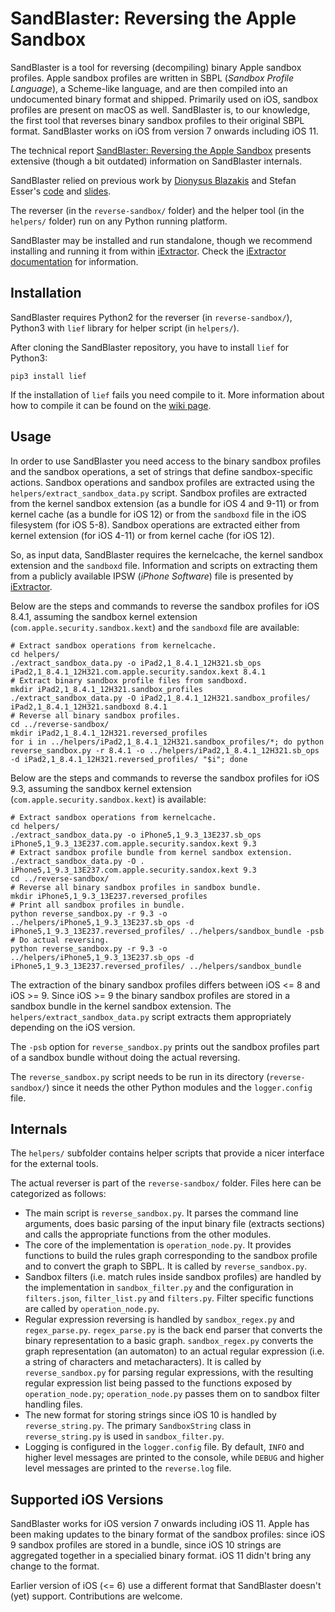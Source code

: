 # SandBlaster: Reversing the Apple Sandbox

SandBlaster is a tool for reversing (decompiling) binary Apple sandbox profiles. Apple sandbox profiles are written in SBPL (*Sandbox Profile Language*), a Scheme-like language, and are then compiled into an undocumented binary format and shipped. Primarily used on iOS, sandbox profiles are present on macOS as well. SandBlaster is, to our knowledge, the first tool that reverses binary sandbox profiles to their original SBPL format. SandBlaster works on iOS from version 7 onwards including iOS 11.

The technical report [SandBlaster: Reversing the Apple Sandbox](https://arxiv.org/abs/1608.04303) presents extensive (though a bit outdated) information on SandBlaster internals.

SandBlaster relied on previous work by [Dionysus Blazakis](https://github.com/dionthegod/XNUSandbox) and Stefan Esser's [code](https://github.com/sektioneins/sandbox_toolkit) and [slides](https://www.slideshare.net/i0n1c/ruxcon-2014-stefan-esser-ios8-containers-sandboxes-and-entitlements).

The reverser (in the `reverse-sandbox/` folder) and the helper tool (in the `helpers/` folder) run on any Python running platform.

SandBlaster may be installed and run standalone, though we recommend installing and running it from within [iExtractor](https://github.com/malus-security/iExtractor). Check the [iExtractor documentation](https://github.com/malus-security/iExtractor/blob/master/README.md) for information.

## Installation

SandBlaster requires Python2 for the reverser (in `reverse-sandbox/`), Python3 with `lief` library for helper script (in `helpers/`).

After cloning the SandBlaster repository, you have to install `lief` for Python3:
```
pip3 install lief
```

If the installation of `lief` fails you need compile to it. More information about how to compile it can be found on the [wiki page](https://lief.quarkslab.com/doc/stable/compilation.html).

## Usage

In order to use SandBlaster you need access to the binary sandbox profiles and the sandbox operations, a set of strings that define sandbox-specific actions. Sandbox operations and sandbox profiles are extracted using the `helpers/extract_sandbox_data.py` script. Sandbox profiles are extracted from the kernel sandbox extension (as a bundle for iOS 4 and 9-11) or from kernel cache (as a bundle for iOS 12) or from the `sandboxd` file in the iOS filesystem (for iOS 5-8). Sandbox operations are extracted either from kernel extension (for iOS 4-11) or from kernel cache (for iOS 12).

So, as input data, SandBlaster requires the kernelcache, the kernel sandbox extension and the `sandboxd` file. Information and scripts on extracting them from a publicly available IPSW (*iPhone Software*) file is presented by [iExtractor](https://github.com/malus-security/iExtractor).

Below are the steps and commands to reverse the sandbox profiles for iOS 8.4.1, assuming the sandbox kernel extension (`com.apple.security.sandbox.kext`) and the `sandboxd` file are available:

```
# Extract sandbox operations from kernelcache.
cd helpers/
./extract_sandbox_data.py -o iPad2,1_8.4.1_12H321.sb_ops iPad2,1_8.4.1_12H321.com.apple.security.sandox.kext 8.4.1
# Extract binary sandbox profile files from sandboxd.
mkdir iPad2,1_8.4.1_12H321.sandbox_profiles
./extract_sandbox_data.py -O iPad2,1_8.4.1_12H321.sandbox_profiles/ iPad2,1_8.4.1_12H321.sandboxd 8.4.1
# Reverse all binary sandbox profiles.
cd ../reverse-sandbox/
mkdir iPad2,1_8.4.1_12H321.reversed_profiles
for i in ../helpers/iPad2,1_8.4.1_12H321.sandbox_profiles/*; do python reverse_sandbox.py -r 8.4.1 -o ../helpers/iPad2,1_8.4.1_12H321.sb_ops -d iPad2,1_8.4.1_12H321.reversed_profiles/ "$i"; done
```

Below are the steps and commands to reverse the sandbox profiles for iOS 9.3, assuming the sandbox kernel extension (`com.apple.security.sandbox.kext`) is available:

```
# Extract sandbox operations from kernelcache.
cd helpers/
./extract_sandbox_data.py -o iPhone5,1_9.3_13E237.sb_ops iPhone5,1_9.3_13E237.com.apple.security.sandox.kext 9.3
# Extract sandbox profile bundle from kernel sandbox extension.
./extract_sandbox_data.py -O . iPhone5,1_9.3_13E237.com.apple.security.sandox.kext 9.3
cd ../reverse-sandbox/
# Reverse all binary sandbox profiles in sandbox bundle.
mkdir iPhone5,1_9.3_13E237.reversed_profiles
# Print all sandbox profiles in bundle.
python reverse_sandbox.py -r 9.3 -o ../helpers/iPhone5,1_9.3_13E237.sb_ops -d iPhone5,1_9.3_13E237.reversed_profiles/ ../helpers/sandbox_bundle -psb
# Do actual reversing.
python reverse_sandbox.py -r 9.3 -o ../helpers/iPhone5,1_9.3_13E237.sb_ops -d iPhone5,1_9.3_13E237.reversed_profiles/ ../helpers/sandbox_bundle
```

The extraction of the binary sandbox profiles differs between iOS <= 8 and iOS >= 9. Since iOS >= 9 the binary sandbox profiles are stored in a sandbox bundle in the kernel sandbox extension. The `helpers/extract_sandbox_data.py` script extracts them appropriately depending on the iOS version.

The `-psb` option for `reverse_sandbox.py` prints out the sandbox profiles part of a sandbox bundle without doing the actual reversing.

The `reverse_sandbox.py` script needs to be run in its directory (`reverse-sandbox/`) since it needs the other Python modules and the `logger.config` file.

## Internals

The `helpers/` subfolder contains helper scripts that provide a nicer interface for the external tools.

The actual reverser is part of the `reverse-sandbox/` folder. Files here can be categorized as follows:

  * The main script is `reverse_sandbox.py`. It parses the command line arguments, does basic parsing of the input binary file (extracts sections) and calls the appropriate functions from the other modules.
  * The core of the implementation is `operation_node.py`. It provides functions to build the rules graph corresponding to the sandbox profile and to convert the graph to SBPL. It is called by `reverse_sandbox.py`.
  * Sandbox filters (i.e. match rules inside sandbox profiles) are handled by the implementation in `sandbox_filter.py` and the configuration in `filters.json`, `filter_list.py` and `filters.py`. Filter specific functions are called by `operation_node.py`.
  * Regular expression reversing is handled by `sandbox_regex.py` and `regex_parse.py`. `regex_parse.py` is the back end parser that converts the binary representation to a basic graph. `sandbox_regex.py` converts the graph representation (an automaton) to an actual regular expression (i.e. a string of characters and metacharacters). It is called by `reverse_sandbox.py` for parsing regular expressions, with the resulting regular expression list being passed to the functions exposed by `operation_node.py`; `operation_node.py` passes them on to sandbox filter handling files.
  * The new format for storing strings since iOS 10 is handled by `reverse_string.py`. The primary `SandboxString` class in `reverse_string.py` is used in `sandbox_filter.py`.
  * Logging is configured in the `logger.config` file. By default, `INFO` and higher level messages are printed to the console, while `DEBUG` and higher level messages are printed to the `reverse.log` file.

## Supported iOS Versions

SandBlaster works for iOS version 7 onwards including iOS 11. Apple has been making updates to the binary format of the sandbox profiles: since iOS 9 sandbox profiles are stored in a bundle, since iOS 10 strings are aggregated together in a specialied binary format. iOS 11 didn't bring any change to the format.

Earlier version of iOS (<= 6) use a different format that SandBlaster doesn't (yet) support. Contributions are welcome.
